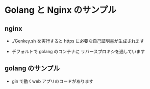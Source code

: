 # Golang と Nginx のサンプル

## nginx 
- ./Genkey.sh を実行すると https に必要な自己証明書が生成されます

- デフォルトで golang のコンテナに リバースプロキシを通しています

## golang のサンプル
- gin で動くweb アプリのコードがあります